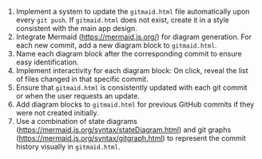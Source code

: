 1. Implement a system to update the `gitmaid.html` file automatically upon every `git push`. If `gitmaid.html` does not exist, create it in a style consistent with the main app design.
2. Integrate Mermaid (https://mermaid.js.org/) for diagram generation. For each new commit, add a new diagram block to `gitmaid.html`.
3. Name each diagram block after the corresponding commit to ensure easy identification.
4. Implement interactivity for each diagram block: On click, reveal the list of files changed in that specific commit.
5. Ensure that `gitmaid.html` is consistently updated with each git commit or when the user requests an update.
6. Add diagram blocks to `gitmaid.html` for previous GitHub commits if they were not created initially.
7. Use a combination of state diagrams (https://mermaid.js.org/syntax/stateDiagram.html) and git graphs (https://mermaid.js.org/syntax/gitgraph.html) to represent the commit history visually in `gitmaid.html`.
